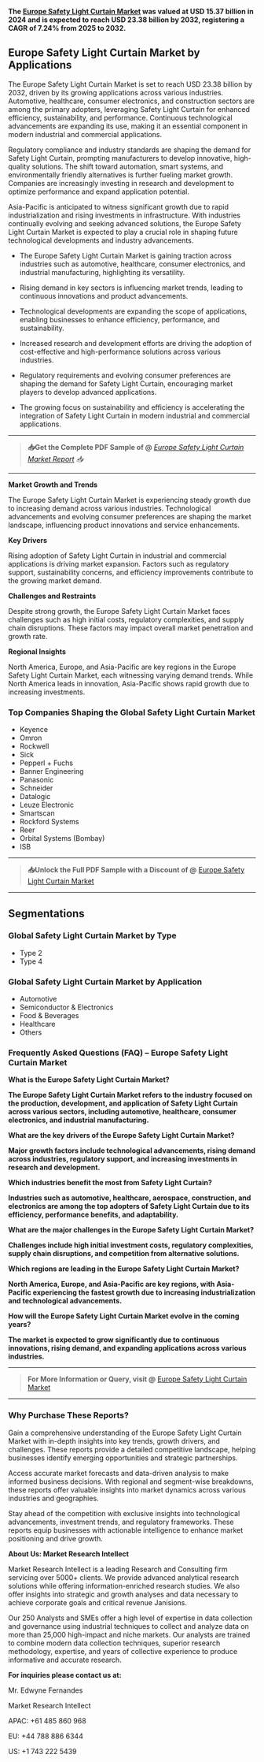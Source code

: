 <p><strong>The <a href="https://www.marketresearchintellect.com/download-sample/?rid=153384&amp;utm_source=Pulse-April-Europe&amp;utm_medium=852">Europe Safety Light Curtain Market</a> was valued at USD 15.37 billion in 2024 and is expected to reach USD 23.38 billion by 2032, registering a CAGR of 7.24% from 2025 to 2032.</strong></p><h2>Europe Safety Light Curtain Market by Applications&nbsp;</h2><p><p>The Europe Safety Light Curtain Market is set to reach USD 23.38 billion by 2032, driven by its growing applications across various industries. Automotive, healthcare, consumer electronics, and construction sectors are among the primary adopters, leveraging Safety Light Curtain for enhanced efficiency, sustainability, and performance. Continuous technological advancements are expanding its use, making it an essential component in modern industrial and commercial applications.</p><p>Regulatory compliance and industry standards are shaping the demand for Safety Light Curtain, prompting manufacturers to develop innovative, high-quality solutions. The shift toward automation, smart systems, and environmentally friendly alternatives is further fueling market growth. Companies are increasingly investing in research and development to optimize performance and expand application potential.</p><p>Asia-Pacific is anticipated to witness significant growth due to rapid industrialization and rising investments in infrastructure. With industries continually evolving and seeking advanced solutions, the Europe Safety Light Curtain Market is expected to play a crucial role in shaping future technological developments and industry advancements.</p></p><ul><li><p>The Europe Safety Light Curtain Market is gaining traction across industries such as automotive, healthcare, consumer electronics, and industrial manufacturing, highlighting its versatility.</p></li><li><p>Rising demand in key sectors is influencing market trends, leading to continuous innovations and product advancements.</p></li><li><p>Technological developments are expanding the scope of applications, enabling businesses to enhance efficiency, performance, and sustainability.</p></li><li><p>Increased research and development efforts are driving the adoption of cost-effective and high-performance solutions across various industries.</p></li><li><p>Regulatory requirements and evolving consumer preferences are shaping the demand for Safety Light Curtain, encouraging market players to develop advanced applications.</p></li><li><p>The growing focus on sustainability and efficiency is accelerating the integration of Safety Light Curtain in modern industrial and commercial applications.</p></li></ul><hr /><blockquote><p><strong><span class="font-[700]">📥Get the Complete PDF Sample of @ </span></strong><em><span class="font-[700]"><a href="https://www.marketresearchintellect.com/download-sample/?rid=153384&amp;utm_source=Pulse-April-Europe&amp;utm_medium=852" target="_blank" data-tracking-control-name="article-ssr-frontend-pulse_little-text-block" data-tracking-will-navigate="" data-test-link="">Europe Safety Light Curtain Market Report</a>&nbsp;📥</span></em></p></blockquote><hr /><p class="" data-start="77" data-end="360"><strong data-start="77" data-end="105">Market Growth and Trends</strong></p><p class="" data-start="77" data-end="360">The Europe Safety Light Curtain Market is experiencing steady growth due to increasing demand across various industries. Technological advancements and evolving consumer preferences are shaping the market landscape, influencing product innovations and service enhancements.</p><p class="" data-start="362" data-end="606"><strong data-start="362" data-end="377">Key Drivers</strong></p><p class="" data-start="362" data-end="606">Rising adoption of Safety Light Curtain in industrial and commercial applications is driving market expansion. Factors such as regulatory support, sustainability concerns, and efficiency improvements contribute to the growing market demand.</p><p class="" data-start="608" data-end="849"><strong data-start="608" data-end="637">Challenges and Restraints</strong></p><p class="" data-start="608" data-end="849">Despite strong growth, the Europe Safety Light Curtain Market faces challenges such as high initial costs, regulatory complexities, and supply chain disruptions. These factors may impact overall market penetration and growth rate.</p><p class="" data-start="851" data-end="1095"><strong data-start="851" data-end="872">Regional Insights</strong></p><p class="" data-start="851" data-end="1095">North America, Europe, and Asia-Pacific are key regions in the Europe Safety Light Curtain Market, each witnessing varying demand trends. While North America leads in innovation, Asia-Pacific shows rapid growth due to increasing investments.</p><p><h3>Top Companies Shaping the Global Safety Light Curtain Market </h3><ul><li>Keyence</li><li>Omron</li><li>Rockwell</li><li>Sick</li><li>Pepperl + Fuchs</li><li>Banner Engineering</li><li>Panasonic</li><li>Schneider</li><li>Datalogic</li><li>Leuze Electronic</li><li>Smartscan</li><li>Rockford Systems</li><li>Reer</li><li>Orbital Systems (Bombay)</li><li>ISB</li></ul></p><hr /><blockquote><p><strong>📥Unlock the Full PDF Sample with a Discount of @</strong> <a href="https://www.marketresearchintellect.com/ask-for-discount/?rid=153384&amp;utm_source=Pulse-April-Europe&amp;utm_medium=852">Europe Safety Light Curtain Market</a></p></blockquote><hr /><p><h2>Segmentations</h2><h3>Global Safety Light Curtain Market by Type</h3><ul><li>Type 2</li><li>Type 4</li></ul><h3>Global Safety Light Curtain Market by Application</h3><ul><li>Automotive</li><li>Semiconductor & Electronics</li><li>Food & Beverages</li><li>Healthcare</li><li>Others</li></ul></p><h3><strong>Frequently Asked Questions (FAQ) &ndash; Europe Safety Light Curtain Market</strong></h3><p><strong>What is the Europe Safety Light Curtain Market?</strong></p><p><strong>The Europe Safety Light Curtain Market refers to the industry focused on the production, development, and application of Safety Light Curtain across various sectors, including automotive, healthcare, consumer electronics, and industrial manufacturing.</strong></p><p><strong>What are the key drivers of the Europe Safety Light Curtain Market?</strong></p><p><strong>Major growth factors include technological advancements, rising demand across industries, regulatory support, and increasing investments in research and development.</strong></p><p><strong>Which industries benefit the most from Safety Light Curtain?</strong></p><p><strong>Industries such as automotive, healthcare, aerospace, construction, and electronics are among the top adopters of Safety Light Curtain due to its efficiency, performance benefits, and adaptability.</strong></p><p><strong>What are the major challenges in the Europe Safety Light Curtain Market?</strong></p><p><strong>Challenges include high initial investment costs, regulatory complexities, supply chain disruptions, and competition from alternative solutions.</strong></p><p><strong>Which regions are leading in the Europe Safety Light Curtain Market?</strong></p><p><strong>North America, Europe, and Asia-Pacific are key regions, with Asia-Pacific experiencing the fastest growth due to increasing industrialization and technological advancements.</strong></p><p><strong>How will the Europe Safety Light Curtain Market evolve in the coming years?</strong></p><p><strong>The market is expected to grow significantly due to continuous innovations, rising demand, and expanding applications across various industries.</strong></p><hr /><blockquote><p><span class="font-[700]"><strong>For More Information or Query, visit&nbsp;@</strong>&nbsp;</span><span class="font-[700]"><a href="https://www.marketresearchintellect.com/product/global-safety-light-curtain-market-size-forecast/?utm_source=Linkedin&utm_medium=852" target="_blank" data-tracking-control-name="article-ssr-frontend-pulse_little-text-block" data-tracking-will-navigate="" data-test-link="">Europe Safety Light Curtain Market</a></span></p></blockquote><hr /><h3><strong data-start="0" data-end="31">Why Purchase These Reports?</strong></h3><p class="" data-start="35" data-end="297">Gain a comprehensive understanding of the Europe Safety Light Curtain Market with in-depth insights into key trends, growth drivers, and challenges. These reports provide a detailed competitive landscape, helping businesses identify emerging opportunities and strategic partnerships.</p><p class="" data-start="299" data-end="540">Access accurate market forecasts and data-driven analysis to make informed business decisions. With regional and segment-wise breakdowns, these reports offer valuable insights into market dynamics across various industries and geographies.</p><p class="" data-start="542" data-end="784">Stay ahead of the competition with exclusive insights into technological advancements, investment trends, and regulatory frameworks. These reports equip businesses with actionable intelligence to enhance market positioning and drive growth.</p><p><strong><span class="font-[700]">About Us: Market Research Intellect</span></strong></p><p><span class="">Market Research Intellect is a leading Research and Consulting firm servicing over 5000+ clients. We provide advanced analytical research solutions while offering information-enriched research studies.&nbsp;</span>We also offer insights into strategic and growth analyses and data necessary to achieve corporate goals and critical revenue Janisions.</p><p><span class="">Our 250 Analysts and SMEs offer a high level of expertise in data collection and governance using industrial techniques to collect and analyze data on more than 25,000 high-impact and niche markets. Our analysts are trained to combine modern data collection techniques, superior research methodology, expertise, and years of collective experience to produce informative and accurate research.</span></p><p><strong>For inquiries please contact us at:</strong></p><p>Mr. Edwyne Fernandes</p><p>Market Research Intellect</p><p>APAC: +61 485 860 968</p><p>EU: +44 788 886 6344</p><p>US: +1 743 222 5439</p>